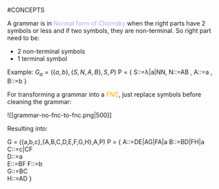 #CONCEPTS 

A grammar is in <span style="color:#ababf5;">Normal form of Chomsky</span> when the right parts have 2 symbols or less and if two symbols, they are non-terminal. 
So right part need to be: 
* 2 non-terminal symbols
* 1 terminal symbol

Example: 
$G_a = (\{a, b\}, \{S, N, A, B\}, S, P)$
P = {
	S::=λ|a|NN, 
	N::=AB , 
	A::=a , 
	B::=b
}

For transforming a grammar into a <span style="color:orange;">FNC</span>, just replace symbols before cleaning the grammar: 

![[grammar-no-fnc-to-fnc.png|500]]

Resulting into: 

G = ({a,b,c},{A,B,C,D,E,F,G,H},A,P) 
P = { 
	A::=DE|AG|FA|a
	B::=BD|FH|a 
	C::=c|CF  
	D::=a  
	E::=BF
	F::=b  
	G::=BC  
	H::=AD
	}